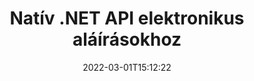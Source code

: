---
############################# Static ############################
layout: "product"
date: 2022-03-01T15:12:22
draft: false
#operation: 
#signaturetype: 
#fileformat: 
#productName: Java
lang: hu
#productCode: java
#otherformats: 
#breadcrumb: Put  signature on  for Java
product: "Signature"
product_tag: "signature"
platform: ".NET"
platform_tag: "net"

############################# Head ############################
head_title: ".NET Digital Signature API – Elektronikus aláírás PDF Word Excel képek"
head_description: "C# .NET digitális aláírás API, eSignature könyvtár PDF, Word, Excel táblázatok, PowerPoint, képek és grafikus dokumentumformátumok elektronikus aláírásához."

############################# Header ############################
title: "Natív .NET API elektronikus aláírásokhoz"
description: "Digitális aláírások hozzáadása a dokumentumformátumokhoz és a népszerű e-aláírás típusok (szöveg, kép, QR-kód, vonalkód, bélyegző és metaadatok) megvalósítása a .NET-alkalmazásokban."
button:
    enable: true

############################# SubMenu ############################
submenu:
    enable: true
    
    left:
        img_alt: "GroupDocs.Signature for .NET"
        image: "https://www.groupdocs.cloud/templates/groupdocs/images/product-logos/groupdocs-signature-net.png"
        product: "GroupDocs.Signature"
        platform: ".NET"

    middle:
        button:
            # button loop
            - link: "#overview"
              text: "Áttekintés"

            # button loop
            - link: "#features"
              text: "Jellemzők"

            # button loop
            - link: "#support"
              text: "Támogatás"

            # button loop
            - link: "https://products.groupdocs.app/signature"
              text: "Élő Demo"

            # button loop
            - link: "https://purchase.groupdocs.com/pricing/signature/net"
              text: "Árazás"

    right:
        link_download: "https://downloads.groupdocs.com/signature"
        link_learn: "https://docs.groupdocs.com/signature/net/"
        link_buy: "https://purchase.groupdocs.com"

############################# Overview ############################
overview:
    enable: true
    content: |
      Használja a GroupDocs.Signature for .NET API-t olyan alkalmazások létrehozásához C#, ASP.NET és más .NET-alapú technológiákban, amelyek lehetővé teszik digitális üzleti dokumentumok, például PDF, Microsoft Word, Excel táblázatok, PowerPoint prezentációk, képek, OpenDocument és más ipari szabványos fájlformátumok további szoftverek telepítése nélkül. Ezzel az elektronikus aláírás-könyvtárral egyszerű dolgozni, és a .NET-fejlesztők könnyedén hozzáadhatnak speciális digitális aláírási funkciókat alkalmazásaikhoz, lehetővé téve a felhasználók számára, hogy biztonságosan aláírják, keressenek és ellenőrizzék a népszerű dokumentumformátumokból származó e-aláírásokat. Támogatja a különféle aláírástípusok, például szöveg, kép, vonalkód, QR-kód, űrlapmező, bélyegző és metaadatok megvalósítását.  

      A dokumentum-aláírási API egyszerű és speciális keresési lehetőségeket kínál a szükséges aláírások gyors megtalálásához egy dokumentumon. Ezzel a funkciókban gazdag dokumentum-aláíró API-val az aláírásstílus alkalmazásának, a megjelenéskezelésnek és az aláírás tulajdonságainak testreszabásának lehetőségei, például a méretek, az árnyék, az igazítás és egyebek is elérhetők.  

      A GroupDocs.Signature for .NET bármely .NET platformot támogató fejlesztői környezetben használható. Kompatibilis az összes .NET alapú nyelvvel, és támogatja a népszerű operációs rendszereket (Windows, Linux, MacOS), ahol Mono vagy .NET keretrendszerek (beleértve a .NET Core-t is) telepíthetők.
    tabs:
      enable: true
      
      ## TAB ONE ##
      tab_one:
        description: |
          Az alábbiakban a GroupDocs.Signature for .NET áttekintése látható:
      
        left:
          enable: true
          icon: "fab fa-html5"
          title: "Aláírás típusok"
          content: |
            * Szöveges aláírás
            * Képaláírás
            * Digitális aláírások
            * QR-kód aláírás
            * Vonalkód aláírás
            * Bélyegző aláírás
            * Metaadat aláírás
      
      ## TAB TWO ##
      tab_two:
        description: |
          A GroupDocs.Signature for .NET támogatja az összes népszerű dokumentumformátum aláírását. Néhány sornyi kóddal PDF-aláírási, Microsoft Office Word-, Excel-táblázat-, kép-, HTML-, Outlook-e-mail-, OneNote-, projekt- és grafikus aláírási lehetőségeket adhat hozzá .NET-alkalmazásaihoz. [Támogatott dokumentumformátumok.](https://docs.groupdocs.com/signature/net/supported-document-formats/)

        left:
          enable: true
          table:
            # table loop
            - title: "Microsoft Office"
              content: |
                * **Word:** DOC, DOCX, DOCM, DOT, DOTX, DOTM, RTF, TXT
                * **Excel:** XLS, XLSX, XLSM, XLSB, XLTM, XLT, XLTM, XLTX, XLAM, SXC, SpreadsheetML
                * **PowerPoint:** PPT, PPTX, PPS, PPSX, PPSM, POT, POTM, POTX, PPTM

        right:
          enable: true
          table:
            # table loop
            - title: "Images & Other Formats"
              content: |
                * **Képek**: JPG, BMP, PNG, TIFF, GIF, DCM, WEBP
                * **OpenDocument**: ODT, OTT, OTS, ODS, ODP, OTP, ODG
                * **Jpeg2000**: JP2, JPF, JPX, J2K, J2C, JPM
                * **Metafájlok**: EMF, WMF, CMX
                * **Hordozható**: PDF
                * **Skálázható vektorgrafika**: CDR, SVG
                * **Adobe Photoshop**: PSD
                * **Mások**: DJVU

      ## TAB THREE ##
      tab_three:
        description: |
          A GroupDocs.Signature for .NET a következő operációs rendszereket, keretrendszereket és csomagkezelőket támogatja:
        
        left:
          enable: true
          table:
            # table loop
            - icon: "fab fa-windows"
              title: "Operációs rendszer"
              content: |
                * Windows Desktop
                * Windows Server
                * Windows Azure
                * Linux
                * MacOS

            # table loop
            - icon: "fas fa-code"
              title: "Támogatott keretrendszerek"
              content: |
                * .NET Framework 2.0 or higher
                * Mono Framework 1.2 or higher
                * .NET Standard 2.0
                * .NET Core 2.0
                * .NET Core 2.1

        right:
          enable: true
          table:
            # table loop
            - icon: "fas fa-box"
              title: "Csomagkezelő"
              content: |
                * NuGet

            # table loop
            - icon: "fas fa-tools"
              title: "Fejlesztési környezetek"
              content: |
                * Microsoft Visual Studio
                * Xamarin.Android
                * Xamarin.IOS
                * Xamarin.Mac
                * MonoDevelop

############################# Features ############################
features:
    enable: true
    title: "GroupDocs.Signature for .NET Features"

    feature:
      # feature loop
      - icon: "fas fa-copy"
        content: "E-aláírások létrehozása, keresése, frissítése, elrejtése, ellenőrzése és törlése a támogatott dokumentumformátumokból"

      # feature loop
      - icon: "fas fa-eye"
        content: "Adja meg az XML speciális elektronikus aláírásokat (XAdES) az Excel-táblázatokhoz"

      # feature loop
      - icon: "fas fa-bolt"
        content: "Képtartalom lekérése QR-kóddal, vonalkóddal és képaláírással aláírt dokumentumokból"
      
      # feature loop
      - icon: "fas fa-file-powerpoint"
        content: "Magasság, szélesség, margók és igazítás beállítása szöveg vagy kép aláírásához és elhelyezéséhez egy adott oldalon"

      # feature loop
      - icon: "fas fa-code"
        content: "PowerPoint prezentációs dokumentumok keresése, ellenőrzése és digitális aláírása"

      # feature loop
      - icon: "fas fa-cloud"
        content: "Szövegszerkesztő dokumentumformátumok aláírása natív szöveges vízjelekkel"

      # feature loop
      - icon: "fas fa-remove-format"
        content: "Támogatja a lekerekített sarkokat a téglalap alakú bélyegzőaláírás típusokhoz"

      # feature loop
      - icon: "fas fa-comment-slash"
        content: "Alkalmazzon szöveges vagy képi aláírást egy adott Excel-lapon, vagy állítson be e-aláírást az összes munkalapon"

      # feature loop
      - icon: "fas fa-location-arrow"
        content: "Adja meg az adott sor- és oszlopszámot, hogy szöveget vagy képaláírást helyezzen el az Excel munkalapon"

      # feature loop
      - icon: "fas fa-border-all"
        content: "Alkalmazzon árnyékot a Microsoft PowerPoint szövegaláírására, és állítsa be a színt, a szöget és az átlátszóságot"

      # feature loop
      - icon: "fas fa-wrench"
        content: "Szöveg aláírási szegélystílusok és betűtípus-beállítások konfigurálása Excel-táblázatokhoz"

      # feature loop
      - icon: "fas fa-columns"
        content: "Állítsa be a képaláírás típusát, pl. Kerek vagy négyzet, és konfigurálja a margókat, a betűszínt, az elforgatást"

      # feature loop
      - icon: "fas fa-file-word"
        content: "Digitális tanúsítványok alkalmazása dokumentumokra, táblázatokra és PDF-fájlokra aláírási sorral"

      # feature loop
      - icon: "fas fa-envelope"
        content: "Végezze el a színbeállításokat, alkalmazza az átlátszóságot és az elforgatást a szövegaláírásra"

      # feature loop
      - icon: "fas fa-print"
        content: "Fényerő és szürkeárnyalatos beállítások, valamint a kép aláírásának behúzásának megadása"

      # feature loop
      - icon: "fas fa-file-archive"
        content: "Egyéni objektumok beágyazása, sorozatosítása, valamint a PDF-dokumentum metaadat-aláírási értékeinek titkosítása és visszafejtése"

      # feature loop
      - icon: "fas fa-lock"
        content: "A digitális aláírások elrejtése, eltávolítása vagy testreszabása a PDF dokumentumokból"

      # feature loop
      - icon: "fas fa-file-code"
        content: "PDF-dokumentumok aláírása digitális űrlapmezővel és szöveges aláírással képként, megjegyzésként, matricaként vagy vízjelként"
      
      # feature loop
      - icon: "fas fa-fill-drip"
        content: "Helyezze a szöveges aláírást MS Word és PDF dokumentumok űrlapmezőibe"

      # feature loop
      - icon: "fas fa-file-excel"
        content: "Adja meg a dokumentumok tetszőleges oldalait az aláírás feldolgozásához vagy az e-aláírás kiterjesztett ellenőrzéséhez a Word-fájlokhoz"

      # feature loop
      - icon: "fas fa-heading"
        content: "Aláírt képfájl mentése más formátumban, és aláírt táblázat exportálása képként vagy többoldalas TIFF formátumban"

      # feature loop
      - icon: "fas fa-project-diagram"
        content: "Jelszó hozzárendelése, módosítása és eltávolítása aláírt fájlokhoz, valamint e-aláírás alkalmazása jelszóval védett fájlokhoz"

      # feature loop
      - icon: "fas fa-cube"
        content: "eSign munkalapok, PowerPoint diák, Word dokumentumok és képek egyéni objektumokkal a metaadatokban"

      # feature loop
      - icon: "fab fa-uncharted"
        content: "Az aláíró ecsetstílusok beállítása tömör, textúra, lineáris színátmenetként és radiális színátmenetként"

      # feature loop
      - icon: "fab fa-uncharted"
        content: "Írjon alá dokumentumokat egyéni titkosított QR-kód szöveggel vagy adatokkal"

      # feature loop
      - icon: "fab fa-uncharted"
        content: "Fájlok keresése és aláírása DjVu formátummal képdokumentumként"

      # feature loop
      - icon: "fab fa-uncharted"
        content: "A fájl URL-címén keresztül kivonhatja a dokumentuminformációkat, például az oldalszámot"

      # feature loop
      - icon: "fab fa-uncharted"
        content: "Keressen, írjon alá és ellenőrizze a CorelDraw fájlokat képdokumentumként"

      # feature loop
      - icon: "fab fa-uncharted"
        content: "A metaadatokban tárolt feldolgozott vagy törölt aláírási információk előzményeinek megőrzése"

      # feature loop
      - icon: "fab fa-uncharted"
        content: "Egyéni adatobjektum, VCard vagy e-mail objektum hozzáadása a QR-kódhoz és a titkosított QR-kód ellenőrzése PDF-fájlokban"

    more_feature:
      # more_feature_loop
      - title: "Könnyen hozzáadhat digitális aláírásokat"
        content: |
          A GroupDocs.Signature for .NET API lehetővé teszi különböző típusú aláírások hozzáadását a támogatott fájlformátumokhoz. Az aláírástípusok, például szöveg, kép, digitális, bélyegző, QR-kód, vonalkód és metaadatok alkalmazhatók a GroupDocs.Signature for .NET használatával. A következő kódpélda bemutatja, hogyan lehet szöveges aláírást alkalmazni egy PDF-dokumentumra:

          ```cs
          using (Signature signature = new Signature("D:\\sample.pdf"))
          {
          TextSignOptions options = new TextSignOptions("John Smith")
          {
          // állítsa be a szöveg színét
          ForeColor = Color.Red
          };
          // aláírja a dokumentumot a fájlba
          signature.Sign("D:\\signed.pdf", options);
          }
          ```

      # more_feature_loop
      - title: "Támogatott vonalkód-aláírástípusok"
        content: |
          Aláírás-manipulációs API-nk olyan funkciót kínál, amellyel vonalkód-aláírásokat alkalmazhat a támogatott dokumentumformátumokra. A GroupDocs.Signature for .NET különféle vonalkód-típusokat támogat, mint például a Code128, Code39Extended, Code39Standard, EAN14, EAN8, ITF14, UPCA és UPCE. Egy „AllTypes” nevű statikus objektum is rendelkezésre áll az összes regisztrált vonalkódtípus támogatására.

      # more_feature_loop
      - title: "Keresés aláírások és tanúsítványok között"
        content: |
          A GroupDocs.Signature for .NET API lehetővé teszi digitális tanúsítványok keresését Word-dokumentumokból, Excel-táblázatokból és PDF-fájlokból. Lekérheti a rendszerben regisztrált összes digitális tanúsítványt is. A metaadat-aláírások között Word-dokumentumokban, Excel-táblázatokban, képekben és PDF-fájlokban is kereshet a GroupDocs.Signature for .NET API használatával.  

          A GroupDocs.Signature for .NET API-n keresztül bármilyen dokumentumban, prezentációban, táblázatban, képben, valamint PDF-fájlban kereshet QR-kód és vonalkód aláírások között, és lekérheti a keresés folyamatát. Egyéni adatobjektumokat kereshet a QR-kód aláírással aláírt dokumentumokból is.

      # more_feature_loop
      - title: "Speciális keresési beállítások a vonalkódhoz"
        content: |
          A GroupDocs.Signature for.NET API-n keresztül nagyon egyszerűen megkeresheti és megtalálhatja a kívánt vonalkódot, mivel aláírási API-nk speciális keresési lehetőségeket kínál. Ezek lehetővé teszik a vonalkód keresését egy adott oldalon, keresést a dokumentumban, különböző oldalak megadását a kereséshez (első, utolsó, páros, páratlan), adott kódolási típusú vonalkód keresését, vonalkód keresését meghatározott szöveges karakterlánc alapján vagy vonalkód keresését. karakterlánc alapján a „contains” opcióval.

############################# Support ############################
support:
    enable: true

############################# Solutions ############################
solutions:
    enable: true
    title: "A GroupDocs.Signature dokumentum-aláíró API-kat kínál más népszerű fejlesztői környezetekhez"

    solution:
        # solution loop
        - img_alt: "GroupDocs.Signature for Java"
          image: "https://www.groupdocs.cloud/templates/groupdocs/images/product-logos/groupdocs-signature-java.png"
          product: "GroupDocs.Signature"
          platform: "Java"
          link: "/signature/java/"

############################# Back to top ###############################
back_to_top:
  enable: true
---